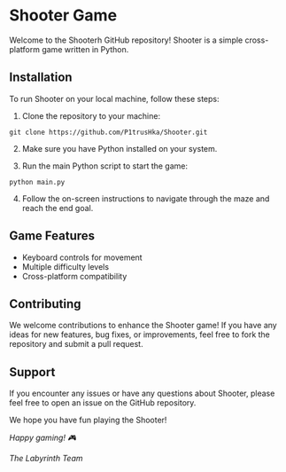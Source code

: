 # Shooter Game

Welcome to the Shooterh GitHub repository! Shooter is a simple cross-platform game written in Python.

## Installation

To run Shooter on your local machine, follow these steps:

1. Clone the repository to your machine:
```
git clone https://github.com/P1trusHka/Shooter.git
```

2. Make sure you have Python installed on your system.

3. Run the main Python script to start the game:
```
python main.py
```

4. Follow the on-screen instructions to navigate through the maze and reach the end goal.

## Game Features

- Keyboard controls for movement
- Multiple difficulty levels
- Cross-platform compatibility

## Contributing

We welcome contributions to enhance the Shooter game! If you have any ideas for new features, bug fixes, or improvements, feel free to fork the repository and submit a pull request.

## Support

If you encounter any issues or have any questions about Shooter, please feel free to open an issue on the GitHub repository.

We hope you have fun playing the Shooter!

<i> Happy gaming! 🎮</i>

<i>The Labyrinth Team</i>

